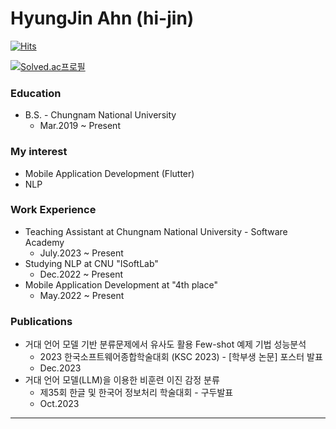 # HyungJin Ahn (hi-jin)

[![Hits](https://hits.seeyoufarm.com/api/count/incr/badge.svg?url=https%3A%2F%2Fgithub.com%2Fhi-jin&count_bg=%23795548&title_bg=%23555555&icon=&icon_color=%23E7E7E7&title=hits&edge_flat=false)](https://hits.seeyoufarm.com)

[![Solved.ac프로필](http://mazassumnida.wtf/api/v2/generate_badge?boj=crushed7)](https://solved.ac/profile/crushed7)

### Education
- B.S. - Chungnam National University
   - Mar.2019 ~ Present

### My interest
- Mobile Application Development (Flutter)
- NLP

### Work Experience
- Teaching Assistant at Chungnam National University - Software Academy
   - July.2023 ~ Present
- Studying NLP at CNU "ISoftLab"
   - Dec.2022 ~ Present
- Mobile Application Development at "4th place"
   - May.2022 ~ Present
 
### Publications
- 거대 언어 모델 기반 분류문제에서 유사도 활용 Few-shot 예제 기법 성능분석
   - 2023 한국소프트웨어종합학술대회 (KSC 2023) - \[학부생 논문] 포스터 발표
   - Dec.2023
- 거대 언어 모델(LLM)을 이용한 비훈련 이진 감정 분류
   - 제35회 한글 및 한국어 정보처리 학술대회 - 구두발표
   - Oct.2023
---
